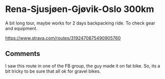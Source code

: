# Rena-Sjusjøen-Gjøvik-Oslo 300km

A bit long tour, maybe works for 2 days backpacking ride. To check gear and equipment.

https://www.strava.com/routes/3192470875490905760 

## Comments

I saw this route in one of the FB group, the guy made it on fat bike. So, its a bit tricky to be sure that all ok for gravel bikes.
